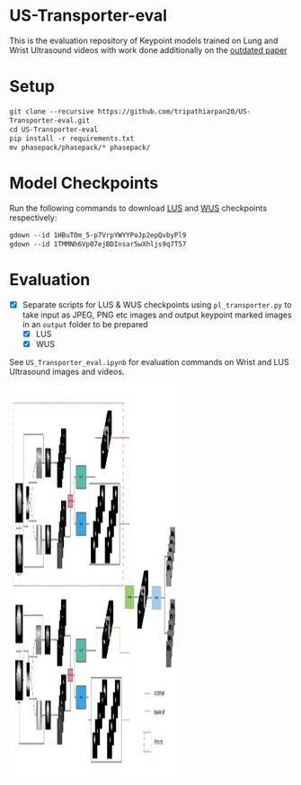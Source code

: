 # US-Transporter-eval

This is the evaluation repository of Keypoint models trained on Lung and Wrist Ultrasound videos with work done additionally on the [outdated paper](https://arxiv.org/pdf/2106.05929.pdf "arXiv link")

# Setup  
```
git clone --recursive https://github.com/tripathiarpan20/US-Transporter-eval.git
cd US-Transporter-eval
pip install -r requirements.txt
mv phasepack/phasepack/* phasepack/
```

# Model Checkpoints

Run the following commands to download [LUS](https://drive.google.com/file/d/1HBuTOm_5-p7VrpYWYYPoJp2epQvbyPl9/view) and [WUS](https://drive.google.com/file/d/1TMMNh6Vp07ejBDInsar5wXhljs9q7T57/view) checkpoints respectively:

```
gdown --id 1HBuTOm_5-p7VrpYWYYPoJp2epQvbyPl9
gdown --id 1TMMNh6Vp07ejBDInsar5wXhljs9q7T57
```

# Evaluation

- [X] Separate scripts for LUS & WUS checkpoints using `pl_transporter.py` to take input as JPEG, PNG etc images and output keypoint marked images in an `output` folder to be prepared
  - [X] LUS
  - [X] WUS  

See `US_Transporter_eval.ipynb` for evaluation commands on Wrist and LUS Ultrasound images and videos.

<img src="transporter.png" alt="Transporter" style="height: 700px; width:300px;"/>


